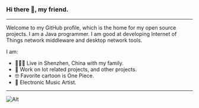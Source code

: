 ### Hi there 👋, my friend.
---

Welcome to my GitHub profile, which is the home for my open source projects. I am a Java programmer. I am good at developing Internet of Things network middleware and desktop network tools.

I am:

- 👨‍👩‍👦 Live in Shenzhen, China with my family.
- 👔 Work on Iot related projects, and other projects.
- 🤓 Favorite cartoon is One Piece.
- 🎵 Electronic Music Artist.

---
![Alt](https://repobeats.axiom.co/api/embed/48cc9ff42da1617da7f891bb94c2dcb4631b1c25.svg "Repobeats analytics image")
